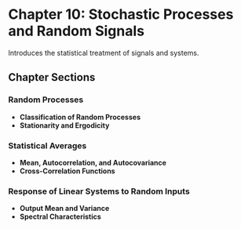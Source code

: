# Chapter 10: Stochastic Processes and Random Signals

Introduces the statistical treatment of signals and systems.

## Chapter Sections

### Random Processes

-   **Classification of Random Processes**
-   **Stationarity and Ergodicity**

### Statistical Averages

-   **Mean, Autocorrelation, and Autocovariance**
-   **Cross-Correlation Functions**

### Response of Linear Systems to Random Inputs

-   **Output Mean and Variance**
-   **Spectral Characteristics**
